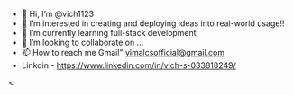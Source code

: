 - 👋 Hi, I’m @vich1123
- 👀 I’m interested in creating and deploying ideas into real-world usage!!
- 🌱 I’m currently learning full-stack development
- 💞️ I’m looking to collaborate on ...
- 📫 How to reach me Gmail" vimalcsofficial@gmail.com
- Linkdin - https://www.linkedin.com/in/vich-s-033818249/

< <!---
vich1123/vich1123 is a ✨ special ✨ repository because its `README.md` (this file) appears on your GitHub profile.
You can click the Preview link to take a look at your changes.
--->
